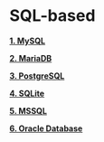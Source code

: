 # SQL-based

**[1. MySQL](https://github.com/Phungvanquang/Website/blob/main/Database/SQL-based/1.%20MySQL.md)**

**[2. MariaDB](https://github.com/Phungvanquang/Website/blob/main/Database/SQL-based/2.%20MariaDB.md)**

**[3. PostgreSQL](https://github.com/Phungvanquang/Website/blob/main/Database/SQL-based/3.%20PostgreSQL.md)**

**[4. SQLite](https://github.com/Phungvanquang/Website/blob/main/Database/SQL-based/4.%20SQLite.md)**

**[5. MSSQL](https://github.com/Phungvanquang/Website/blob/main/Database/SQL-based/5.%20MSSQL.md)**

**[6. Oracle Database](https://github.com/Phungvanquang/Website/blob/main/Database/SQL-based/6.%20Oracle%20Database.md)**
